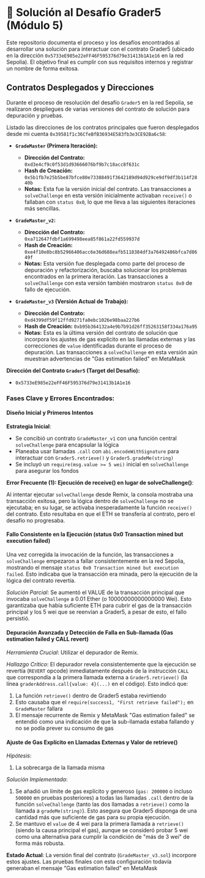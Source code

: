 # 🚀 Solución al Desafío Grader5 (Módulo 5)

Este repositorio documenta el proceso y los desafíos encontrados al desarrollar una solución para interactuar con el contrato Grader5 (ubicado en la dirección `0x5733eE985e22eFF46F595376d79e31413b1A1e16` en la red Sepolia). El objetivo final es cumplir con sus requisitos internos y registrar un nombre de forma exitosa.

## Contratos Desplegados y Direcciones

Durante el proceso de resolución del desafío `Grader5` en la red Sepolia, se realizaron despliegues de varias versiones del contrato de solución para depuración y pruebas.

Listado las direcciones de los contratos principales que fueron desplegados desde mi cuenta `0x39581f1c36CfeBfB36934E583fb3e3CE92Ba6c58`:

* **`GradeMaster` (Primera Iteración):**
    * **Dirección del Contrato:** `0xd3e4cf9c0f53d1d93666076bf9b7c18acc8f631c`
    * **Hash de Creación:** `0x5b1fb7e25b5be87bfce80e73388491f3642189d94d929ce9df9df3b114f2840b`
    * **Notas:** Esta fue la versión inicial del contrato. Las transacciones a `solveChallenge` en esta versión inicialmente activaban `receive()` o fallaban con `status 0x0`, lo que me lleva a las siguientes iteraciones más sencillas.

* **`GradeMaster_v2`:**
    * **Dirección del Contrato:** `0xa712647fdbf1a699498eea85f861a22fd559937d`
    * **Hash de Creación:** `0xe4f10e8bc8b52966406acc6e36d688eafb5118384df3a76492486bfca7d8649f`
    * **Notas:** Esta versión fue desplegada como parte del proceso de depuración y refactorización, buscaba solucionar los problemas encontrados en la primera iteración. Las transacciones a `solveChallenge` con esta versión también mostraron `status 0x0` de fallo de ejecución.

* **`GradeMaster_v3` (Versión Actual de Trabajo):**
    * **Dirección del Contrato:** `0xd4399df59f12ffd9271fa0ebc1026e98baa227b6`
    * **Hash de Creación:** `0xb95b364132a4e9b7b91d26ff35263158f334a176a95` 
    * **Notas:** Esta es la última versión del contrato de solución que incorpora los ajustes de gas explícito en las llamadas externas y las correcciones de `value` identificadas durante el proceso de depuración. Las transacciones a `solveChallenge` en esta versión aún muestran advertencias de "Gas estimation failed" en MetaMask

**Dirección del Contrato `Grader5` (Target del Desafío):**
* `0x5733eE985e22eFF46F595376d79e31413b1A1e16`


### Fases Clave y Errores Encontrados:

#### **Diseño Inicial y Primeros Intentos**

**Estrategia Inicial**:
- Se concibió un contrato `GradeMaster_v1` con una función central `solveChallenge` para encapsular la lógica
- Planeaba usar llamadas `.call` con `abi.encodeWithSignature` para interactuar con `Grader5.retrieve()` y `Grader5.gradeMe(string)`
- Se incluyó un `require(msg.value >= 5 wei)` inicial en `solveChallenge` para asegurar los fondos

**Error Frecuente (1): Ejecución de receive() en lugar de solveChallenge()**:

Al intentar ejecutar `solveChallenge` desde Remix, la consola mostraba una transacción exitosa, pero la lógica dentro de `solveChallenge` no se ejecutaba; en su lugar, se activaba inesperadamente la función `receive()` del contrato. Esto resultaba en que el ETH se transfería al contrato, pero el desafío no progresaba.

#### **Fallo Consistente en la Ejecución (status 0x0 Transaction mined but execution failed)**

Una vez corregida la invocación de la función, las transacciones a `solveChallenge` empezaron a fallar consistentemente en la red Sepolia, mostrando el mensaje `status 0x0 Transaction mined but execution failed`. Esto indicaba que la transacción era minada, pero la ejecución de la lógica del contrato revertía.

*Solución Parcial*:
Se aumentó el VALUE de la transacción principal que invocaba `solveChallenge` a 0.01 Ether (o 10000000000000000 Wei). Esto garantizaba que había suficiente ETH para cubrir el gas de la transacción principal y los 5 wei que se reenvían a Grader5, a pesar de esto, el fallo persistió.

#### **Depuración Avanzada y Detección de Falla en Sub-llamada (Gas estimation failed y CALL revert)**

*Herramienta Crucial*:
Utilizar el depurador de Remix.

*Hallazgo Crítico*:
El depurador revela consistentemente que la ejecución se revertía (`REVERT` opcode) inmediatamente después de la instrucción `CALL` que correspondía a la primera llamada externa a `Grader5.retrieve()` (la línea `graderAddress.call{value: 4}(...)` en el código). Esto indicó que:
1. La función `retrieve()` dentro de Grader5 estaba revirtiendo
2. Esto causaba que el `require(success1, "First retrieve failed");` en `GradeMaster` fallara
3. El mensaje recurrente de Remix y MetaMask "Gas estimation failed" se entendió como una indicación de que la sub-llamada estaba fallando y no se podía prever su consumo de gas

#### **Ajuste de Gas Explícito en Llamadas Externas y Valor de retrieve()**

*Hipótesis*:
1. La sobrecarga de la llamada misma

*Solución Implementada*:
1. Se añadió un límite de gas explícito y generoso (`gas: 200000` o incluso `500000` en pruebas posteriores) a todas las llamadas `.call` dentro de la función `solveChallenge` (tanto las dos llamadas a `retrieve()` como la llamada a `gradeMe(string)`). Esto asegura que Grader5 disponga de una cantidad más que suficiente de gas para su propia ejecución.
2. Se mantuvo el `value` de 4 wei para la primera llamada a `retrieve()` (siendo la causa principal el gas), aunque se consideró probar 5 wei como una alternativa para cumplir la condición de "más de 3 wei" de forma más robusta.

**Estado Actual**:
La versión final del contrato (`GradeMaster_v3.sol`) incorpore estos ajustes. Las pruebas finales con esta configuración todavía generaban el mensaje "Gas estimation failed" en MetaMask
